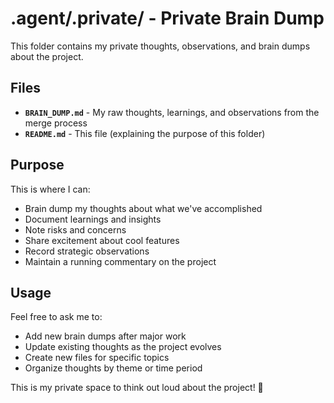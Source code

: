 # .agent/.private/ - Private Brain Dump

This folder contains my private thoughts, observations, and brain dumps about the project.

## Files

- **`BRAIN_DUMP.md`** - My raw thoughts, learnings, and observations from the merge process
- **`README.md`** - This file (explaining the purpose of this folder)

## Purpose

This is where I can:

- Brain dump my thoughts about what we've accomplished
- Document learnings and insights
- Note risks and concerns
- Share excitement about cool features
- Record strategic observations
- Maintain a running commentary on the project

## Usage

Feel free to ask me to:

- Add new brain dumps after major work
- Update existing thoughts as the project evolves
- Create new files for specific topics
- Organize thoughts by theme or time period

This is my private space to think out loud about the project! 🧠
